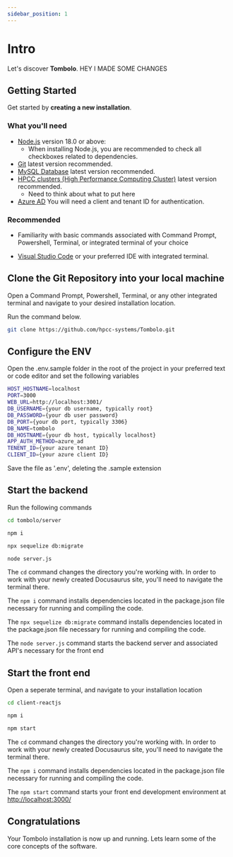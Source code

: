 ```yaml
---
sidebar_position: 1
---
```


# Intro

Let's discover **Tombolo**.
HEY I MADE SOME CHANGES

## Getting Started

Get started by **creating a new installation**.

### What you'll need

- [Node.js](https://nodejs.org/en/download/) version 18.0 or above:
  - When installing Node.js, you are recommended to check all checkboxes related to dependencies.
- [Git](https://git-scm.com/downloads) latest version recommended.
- [MySQL Database](https://dev.mysql.com/downloads/) latest version recommended.
- [HPCC clusters (High Performance Computing Cluster)](https://hpccsystems.com/getting-started/) latest version recommended.
  - Need to think about what to put here
- [Azure AD](https://azure.microsoft.com/en-us/free) You will need a client and tenant ID for authentication.

### Recommended

- Familiarity with basic commands associated with Command Prompt, Powershell, Terminal, or integrated terminal of your choice

- [Visual Studio Code](https://code.visualstudio.com/download) or your preferred IDE with integrated terminal.

## Clone the Git Repository into your local machine

Open a Command Prompt, Powershell, Terminal, or any other integrated terminal and navigate to your desired installation location.

Run the command below.

```bash
git clone https://github.com/hpcc-systems/Tombolo.git
```

## Configure the ENV

Open the .env.sample folder in the root of the project in your preferred text or code editor and set the following variables

```bash
HOST_HOSTNAME=localhost
PORT=3000
WEB_URL=http://localhost:3001/
DB_USERNAME={your db username, typically root}
DB_PASSWORD={your db user password}
DB_PORT={your db port, typically 3306}
DB_NAME=tombolo
DB_HOSTNAME={your db host, typically localhost}
APP_AUTH_METHOD=azure_ad
TENENT_ID={your azure tenant ID}
CLIENT_ID={your azure client ID}
```

Save the file as '.env', deleting the .sample extension

## Start the backend

Run the following commands

```bash
cd tombolo/server
```

```bash
npm i
```

```bash
npx sequelize db:migrate
```

```bash
node server.js
```

The `cd` command changes the directory you're working with. In order to work with your newly created Docusaurus site, you'll need to navigate the terminal there.

The `npm i` command installs dependencies located in the package.json file necessary for running and compiling the code.

The `npx sequelize db:migrate` command installs dependencies located in the package.json file necessary for running and compiling the code.

The `node server.js` command starts the backend server and associated API's necessary for the front end

## Start the front end

Open a seperate terminal, and navigate to your installation location

```bash
cd client-reactjs
```

```bash
npm i
```

```bash
npm start
```

The `cd` command changes the directory you're working with. In order to work with your newly created Docusaurus site, you'll need to navigate the terminal there.

The `npm i` command installs dependencies located in the package.json file necessary for running and compiling the code.

The `npm start` command starts your front end development environment at [http://localhost:3000/](http://localhost:3000/)

## Congratulations

Your Tombolo installation is now up and running. Lets learn some of the core concepts of the software.
